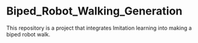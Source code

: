 # Biped_Robot_Walking_Generation
This repository is a project that integrates Imitation learning into making a biped robot walk. 

